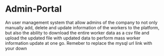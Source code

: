 # Admin-Portal
An user management system that allow admins of the company to not only manually add, delete and update information of the workers to the platform, but also the ability to download the entire worker data as a csv file and upload the updated file with updated data to perform mass worker information update at one go.
Remeber to replace the mysql url link with your down
